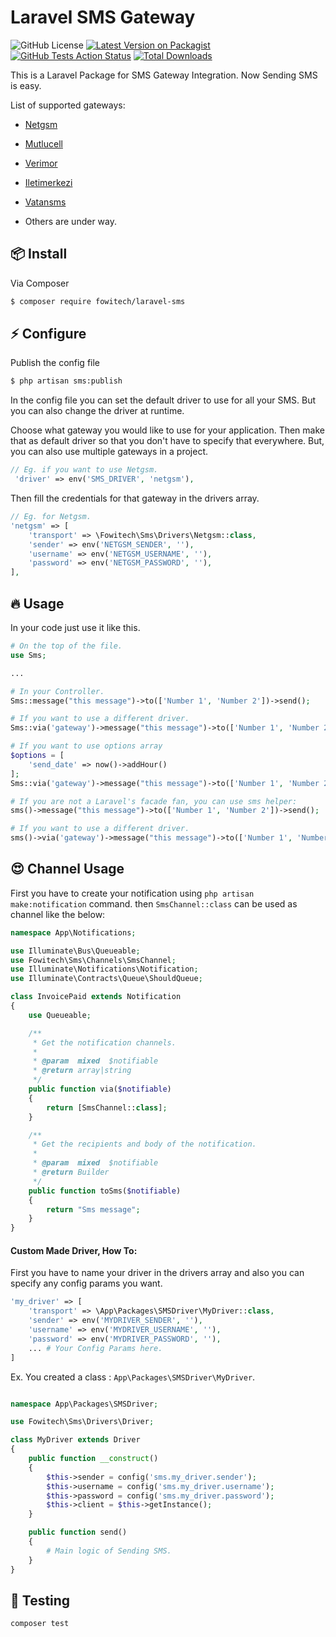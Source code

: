 # Laravel SMS Gateway

![GitHub License](https://img.shields.io/github/license/fowitech/laravel-sms?style=for-the-badge)
[![Latest Version on Packagist](https://img.shields.io/packagist/v/fowitech/laravel-sms.svg?style=for-the-badge&logo=composer)](https://packagist.org/packages/fowitech/laravel-sms)
[![GitHub Tests Action Status](https://img.shields.io/github/workflow/status/fowitech/laravel-sms/Tests?label=tests&style=for-the-badge&logo=github)](https://github.com/fowitech/laravel-sms/actions?query=workflow%3ATests+branch%3Amaster)
[![Total Downloads](https://img.shields.io/packagist/dt/fowitech/laravel-sms.svg?style=for-the-badge&logo=laravel)](https://packagist.org/packages/tzsk/sms)

This is a Laravel Package for SMS Gateway Integration. Now Sending SMS is easy.

List of supported gateways:
- [Netgsm](https://www.netgsm.com.tr/)
- [Mutlucell](https://www.mutlucell.com.tr/)
- [Verimor](https://www.verimor.com.tr/)
- [Iletimerkezi](https://www.iletimerkezi.com/)
- [Vatansms](https://www.vatansms.com/)

- Others are under way.

## :package: Install

Via Composer

``` bash
$ composer require fowitech/laravel-sms
```

## :zap: Configure

Publish the config file

```bash
$ php artisan sms:publish
```

In the config file you can set the default driver to use for all your SMS. But you can also change the driver at runtime.

Choose what gateway you would like to use for your application. Then make that as default driver so that you don't have to specify that everywhere. But, you can also use multiple gateways in a project.

```php
// Eg. if you want to use Netgsm.
 'driver' => env('SMS_DRIVER', 'netgsm'),
```

Then fill the credentials for that gateway in the drivers array.

```php
// Eg. for Netgsm.
'netgsm' => [
    'transport' => \Fowitech\Sms\Drivers\Netgsm::class,
    'sender' => env('NETGSM_SENDER', ''),
    'username' => env('NETGSM_USERNAME', ''),
    'password' => env('NETGSM_PASSWORD', ''),
],
```

## :fire: Usage

In your code just use it like this.
```php
# On the top of the file.
use Sms;

...

# In your Controller.
Sms::message("this message")->to(['Number 1', 'Number 2'])->send();

# If you want to use a different driver.
Sms::via('gateway')->message("this message")->to(['Number 1', 'Number 2'])->send();

# If you want to use options array
$options = [
    'send_date' => now()->addHour()
];
Sms::via('gateway')->message("this message")->to(['Number 1', 'Number 2'])->send($options);

# If you are not a Laravel's facade fan, you can use sms helper:
sms()->message("this message")->to(['Number 1', 'Number 2'])->send();

# If you want to use a different driver.
sms()->via('gateway')->message("this message")->to(['Number 1', 'Number 2'])->send();
```

## :heart_eyes: Channel Usage

First you have to create your notification using `php artisan make:notification` command.
then `SmsChannel::class` can be used as channel like the below:

```php
namespace App\Notifications;

use Illuminate\Bus\Queueable;
use Fowitech\Sms\Channels\SmsChannel;
use Illuminate\Notifications\Notification;
use Illuminate\Contracts\Queue\ShouldQueue;

class InvoicePaid extends Notification
{
    use Queueable;

    /**
     * Get the notification channels.
     *
     * @param  mixed  $notifiable
     * @return array|string
     */
    public function via($notifiable)
    {
        return [SmsChannel::class];
    }

    /**
     * Get the recipients and body of the notification.
     *
     * @param  mixed  $notifiable
     * @return Builder
     */
    public function toSms($notifiable)
    {
        return "Sms message";
    }
}
```

#### Custom Made Driver, How To:

First you have to name your driver in the drivers array and also you can specify any config params you want.

```php
'my_driver' => [
    'transport' => \App\Packages\SMSDriver\MyDriver::class,
    'sender' => env('MYDRIVER_SENDER', ''),
    'username' => env('MYDRIVER_USERNAME', ''),
    'password' => env('MYDRIVER_PASSWORD', ''),
    ... # Your Config Params here.
]
```

Ex. You created a class : `App\Packages\SMSDriver\MyDriver`.

```php

namespace App\Packages\SMSDriver;

use Fowitech\Sms\Drivers\Driver;

class MyDriver extends Driver 
{
    public function __construct()
    {
        $this->sender = config('sms.my_driver.sender');
        $this->username = config('sms.my_driver.username');
        $this->password = config('sms.my_driver.password');
        $this->client = $this->getInstance();
    }

    public function send()
    {
        # Main logic of Sending SMS.
    }
}
```

## :microscope: Testing

``` bash
composer test
```
